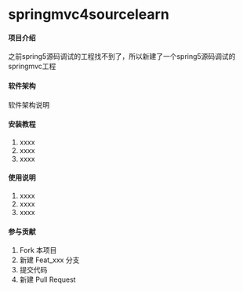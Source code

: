 # springmvc4sourcelearn

#### 项目介绍
之前spring5源码调试的工程找不到了，所以新建了一个spring5源码调试的springmvc工程

#### 软件架构
软件架构说明


#### 安装教程

1. xxxx
2. xxxx
3. xxxx

#### 使用说明

1. xxxx
2. xxxx
3. xxxx

#### 参与贡献

1. Fork 本项目
2. 新建 Feat_xxx 分支
3. 提交代码
4. 新建 Pull Request
